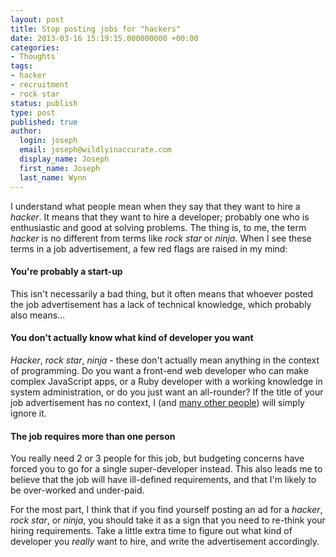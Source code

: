 ```yaml
---
layout: post
title: Stop posting jobs for "hackers"
date: 2013-03-16 15:19:15.000000000 +00:00
categories:
- Thoughts
tags:
- hacker
- recruitment
- rock star
status: publish
type: post
published: true
author:
  login: joseph
  email: joseph@wildlyinaccurate.com
  display_name: Joseph
  first_name: Joseph
  last_name: Wynn
---
```

<p>I understand what people mean when they say that they want to hire a <em>hacker</em>. It means that they want to hire a developer; probably one who is enthusiastic and good at solving problems. The thing is, to me, the term <em>hacker </em>is no different from terms like <em>rock star</em> or <em>ninja</em>. When I see these terms in a job advertisement, a few red flags are raised in my mind:</p>
<h4>You're probably a start-up</h4>
<p>This isn't necessarily a bad thing, but it often means that whoever posted the job advertisement has a lack of technical knowledge, which probably also means...</p>
<h4>You don't actually know what kind of developer you want</h4>
<p><em>Hacker</em>, <em>rock star</em>, <em>ninja</em> - these don't actually mean anything in the context of programming. Do you want a front-end web developer who can make complex JavaScript apps, or a Ruby developer with a working knowledge in system administration, or do you just want an all-rounder? If the title of your job advertisement has no context, I (and <a href="https://news.ycombinator.com/item?id=1757059">many other people</a>) will simply ignore it.</p>
<h4>The job requires more than one person</h4>
<p>You really need 2 or 3 people for this job, but budgeting concerns have forced you to go for a single super-developer instead. This also leads me to believe that the job will have ill-defined requirements, and that I'm likely to be over-worked and under-paid.</p>
<p>For the most part, I think that if you find yourself posting an ad for a <em>hacker</em>, <em>rock star</em>, or <em>ninja</em>, you should take it as a sign that you need to re-think your hiring requirements. Take a little extra time to figure out what kind of developer you <em>really</em> want to hire, and write the advertisement accordingly.</p>
